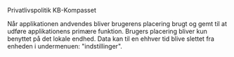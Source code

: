 Privatlivspolitik KB-Kompasset

Når applikationen andvendes bliver brugerens placering brugt og gemt til at udføre applikationens primære funktion.
Brugers placering bliver kun benyttet på det lokale endhed.
Data kan til en ehhver tid blive slettet fra enheden i undermenuen: "indstillinger".
